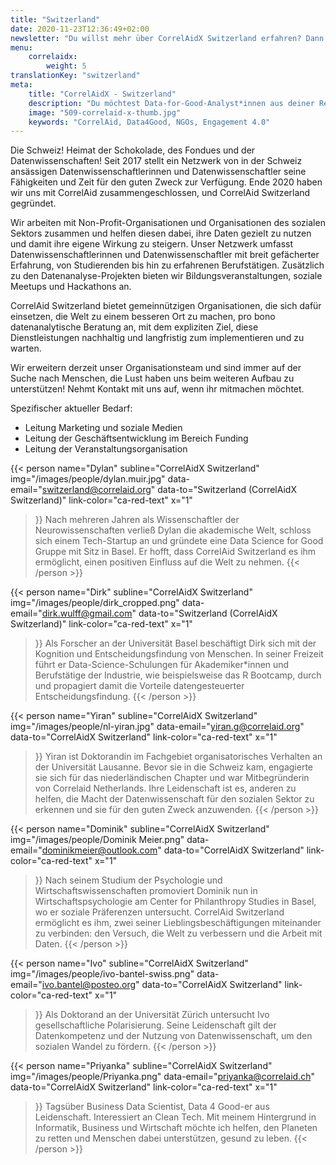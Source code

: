 ```yaml
---
title: "Switzerland"
date: 2020-11-23T12:36:49+02:00
newsletter: "Du willst mehr über CorrelAidX Switzerland erfahren? Dann abonniere unseren Newsletter!"
menu: 
    correlaidx:
        weight: 5
translationKey: "switzerland"
meta:
    title: "CorrelAidX - Switzerland"
    description: "Du möchtest Data-for-Good-Analyst*innen aus deiner Region kennenlernen und zusammen Daten für den guten Zweck nutzen? Mit CorrelAidX bringen wir Data for Good in deine Stadt!"
    image: "509-correlaid-x-thumb.jpg"
    keywords: "CorrelAid, Data4Good, NGOs, Engagement 4.0"
---
```


Die Schweiz! Heimat der Schokolade, des Fondues und der Datenwissenschaften! Seit 2017 stellt ein Netzwerk von in der Schweiz ansässigen Datenwissenschaftlerinnen und Datenwissenschaftler seine Fähigkeiten und Zeit für den guten Zweck zur Verfügung. Ende 2020 haben wir uns mit CorrelAid zusammengeschlossen, und CorrelAid Switzerland gegründet.
 
Wir arbeiten mit Non-Profit-Organisationen und Organisationen des sozialen Sektors zusammen und helfen diesen dabei, ihre Daten gezielt zu nutzen und damit ihre eigene Wirkung zu steigern. Unser Netzwerk umfasst Datenwissenschaftlerinnen und Datenwissenschaftler mit breit gefächerter Erfahrung, von Studierenden bis hin zu erfahrenen Berufstätigen. Zusätzlich zu den Datenanalyse-Projekten bieten wir Bildungsveranstaltungen, soziale Meetups und Hackathons an.
 
CorrelAid Switzerland bietet gemeinnützigen Organisationen, die sich dafür einsetzen, die Welt zu einem besseren Ort zu machen, pro bono datenanalytische Beratung an, mit dem expliziten Ziel, diese Dienstleistungen nachhaltig und langfristig zum implementieren und zu warten.
 
Wir erweitern derzeit unser Organisationsteam und sind immer auf der Suche nach Menschen, die Lust haben uns beim weiteren Aufbau zu unterstützen! Nehmt Kontakt mit uns auf, wenn ihr mitmachen möchtet.
 
Spezifischer aktueller Bedarf:
* Leitung Marketing und soziale Medien
* Leitung der Geschäftsentwicklung im Bereich Funding
* Leitung der Veranstaltungsorganisation
 

{{< person 
    name="Dylan"
    subline="CorrelAidX Switzerland"
    img="/images/people/dylan.muir.jpg"
    data-email="switzerland@correlaid.org"
    data-to="Switzerland (CorrelAidX Switzerland)"
    link-color="ca-red-text"
    x="1"
>}}
Nach mehreren Jahren als Wissenschaftler der Neurowissenschaften verließ Dylan die akademische Welt, schloss sich einem Tech-Startup an und gründete eine Data Science for Good Gruppe mit Sitz in Basel. Er hofft, dass CorrelAid Switzerland es ihm ermöglicht, einen positiven Einfluss auf die Welt zu nehmen.
{{< /person >}}

{{< person 
    name="Dirk"
    subline="CorrelAidX Switzerland"
    img="/images/people/dirk_cropped.png"
    data-email="dirk.wulff@gmail.com"
    data-to="Switzerland (CorrelAidX Switzerland)"
    link-color="ca-red-text"
    x="1"
>}}
Als Forscher an der Universität Basel beschäftigt Dirk sich mit der Kognition und Entscheidungsfindung von Menschen. In seiner Freizeit führt er Data-Science-Schulungen für Akademiker*innen und Berufstätige der Industrie, wie beispielsweise das R Bootcamp, durch und propagiert damit die Vorteile datengesteuerter Entscheidungsfindung.
{{< /person >}}

{{< person 
    name="Yiran"
    subline="CorrelAidX Switzerland"
    img="/images/people/nl-yiran.jpg"
    data-email="yiran.g@correlaid.org"
    data-to="CorrelAidX Switzerland"
    link-color="ca-red-text"
    x="1"
>}}
Yiran ist Doktorandin im Fachgebiet organisatorisches Verhalten an der Universität Lausanne. Bevor sie in die Schweiz kam, engagierte sie sich für das niederländischen Chapter und war Mitbegründerin von Correlaid Netherlands. Ihre Leidenschaft ist es, anderen zu helfen, die Macht der Datenwissenschaft für den sozialen Sektor zu erkennen und sie für den guten Zweck anzuwenden.
{{< /person >}}

{{< person 
    name="Dominik"
    subline="CorrelAidX Switzerland"
    img="/images/people/Dominik Meier.png"
    data-email="dominikmeier@outlook.com"
    data-to="CorrelAidX Switzerland"
    link-color="ca-red-text"
    x="1"
>}}
Nach seinem Studium der Psychologie und Wirtschaftswissenschaften promoviert Dominik nun in Wirtschaftspsychologie am Center for Philanthropy Studies in Basel, wo er soziale Präferenzen untersucht. CorrelAid Switzerland ermöglicht es ihm, zwei seiner Lieblingsbeschäftigungen miteinander zu verbinden: den Versuch, die Welt zu verbessern und die Arbeit mit Daten.
{{< /person >}}

{{< person 
    name="Ivo"
    subline="CorrelAidX Switzerland"
    img="/images/people/ivo-bantel-swiss.png"
    data-email="ivo.bantel@posteo.org"
    data-to="CorrelAidX Switzerland"
    link-color="ca-red-text"
    x="1"
>}}
Als Doktorand an der Universität Zürich untersucht Ivo gesellschaftliche Polarisierung. Seine Leidenschaft gilt der Datenkompetenz und der Nutzung von Datenwissenschaft, um den sozialen Wandel zu fördern.
{{< /person >}}

{{< person 
    name="Priyanka"
    subline="CorrelAidX Switzerland"
    img="/images/people/Priyanka.png"
    data-email="priyanka@correlaid.ch"
    data-to="CorrelAidX Switzerland"
    link-color="ca-red-text"
    x="1"
>}}
Tagsüber Business Data Scientist, Data 4 Good-er aus Leidenschaft. Interessiert an Clean Tech. Mit meinem Hintergrund in Informatik, Business und Wirtschaft  möchte ich helfen, den Planeten zu retten und Menschen dabei unterstützen, gesund zu leben.
{{< /person >}}

